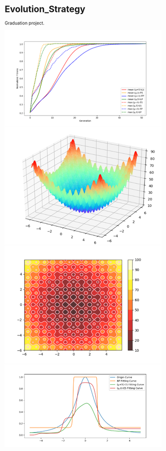 # Evolution_Strategy
Graduation project.

![4 es' comparison](./es_comparison.png)
![Rastrigin_3D](./Rastrigin_3D.png)
![Rastrigin_contour](./Rastrigin_contour.png)
![curve fitting](./Figure_1.png)
